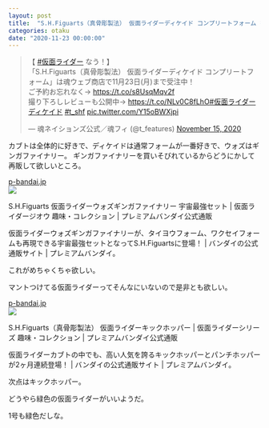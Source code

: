 ```yaml
---
layout: post
title:  "S.H.Figuarts（真骨彫製法） 仮面ライダーディケイド コンプリートフォーム を予約した"
categories: otaku
date: "2020-11-23 00:00:00"
---
```


<blockquote class="twitter-tweet tw-align-center"><p lang="ja" dir="ltr">【 <a href="https://twitter.com/hashtag/%E4%BB%AE%E9%9D%A2%E3%83%A9%E3%82%A4%E3%83%80%E3%83%BC?src=hash&amp;ref_src=twsrc%5Etfw">#仮面ライダー</a> なう！】<br>「S.H.Figuarts（真骨彫製法） 仮面ライダーディケイド コンプリートフォーム」は魂ウェブ商店で11月23日(月)まで受注中！<br>ご予約お忘れなく→ <a href="https://t.co/s8UsqMqv2f">https://t.co/s8UsqMqv2f</a><br>撮り下ろしレビューも公開中→ <a href="https://t.co/NLv0C8fLhO">https://t.co/NLv0C8fLhO</a><a href="https://twitter.com/hashtag/%E4%BB%AE%E9%9D%A2%E3%83%A9%E3%82%A4%E3%83%80%E3%83%BC%E3%83%87%E3%82%A3%E3%82%B1%E3%82%A4%E3%83%89?src=hash&amp;ref_src=twsrc%5Etfw">#仮面ライダーディケイド</a> <a href="https://twitter.com/hashtag/t_shf?src=hash&amp;ref_src=twsrc%5Etfw">#t_shf</a> <a href="https://t.co/Y15oBWXjpi">pic.twitter.com/Y15oBWXjpi</a></p>&mdash; 魂ネイションズ公式／魂フィ (@t_features) <a href="https://twitter.com/t_features/status/1327765939308249089?ref_src=twsrc%5Etfw">November 15, 2020</a></blockquote> <script async src="https://platform.twitter.com/widgets.js" charset="utf-8"></script>

カブトは全体的に好きで、ディケイドは通常フォームが一番好きで、ウォズはギンガファイナリー。
ギンガファイナリーを買いそびれているからどうにかして再販して欲しいところ。


<div class="card">
  <a href="https://p-bandai.jp/item/item-1000138396"></a>
  <div class="card__header">
    <a href="https://p-bandai.jp/item/item-1000138396">p-bandai.jp</a>
  </div>
  <div class="card__image">
    <img src="https://bandai-a.akamaihd.net/bc/img/model/b/1000138396_1.jpg">
  </div>
  <div class="card__title">
    <p>S.H.Figuarts 仮面ライダーウォズギンガファイナリー 宇宙最強セット | 仮面ライダージオウ  趣味・コレクション | プレミアムバンダイ公式通販</p>
  </div>
  <div class="card__description">
    <p>仮面ライダーウォズギンガファイナリーが、タイヨウフォーム、ワクセイフォームも再現できる宇宙最強セットとなってS.H.Figuartsに登場！ | バンダイの公式通販サイト | プレミアムバンダイ。</p>
  </div>
</div>


これがめちゃくちゃ欲しい。

マントつけてる仮面ライダーってそんなにいないので是非とも欲しい。


<div class="card">
  <a href="https://p-bandai.jp/item/item-1000112978/"></a>
  <div class="card__header">
    <a href="https://p-bandai.jp/item/item-1000112978/">p-bandai.jp</a>
  </div>
  <div class="card__image">
    <img src="https://bandai-a.akamaihd.net/bc/img/model/b/1000112978_1.jpg">
  </div>
  <div class="card__title">
    <p>S.H.Figuarts（真骨彫製法） 仮面ライダーキックホッパー | 仮面ライダーシリーズ  趣味・コレクション | プレミアムバンダイ公式通販</p>
  </div>
  <div class="card__description">
    <p>仮面ライダーカブトの中でも、高い人気を誇るキックホッパーとパンチホッパーが2ヶ月連続登場！ | バンダイの公式通販サイト | プレミアムバンダイ。</p>
  </div>
</div>


次点はキックホッパー。

どうやら緑色の仮面ライダーがいいようだ。

1号も緑色だしな。
